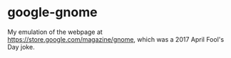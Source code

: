 # google-gnome

My emulation of the webpage at <https://store.google.com/magazine/gnome>, which was a 2017 April Fool's Day joke.